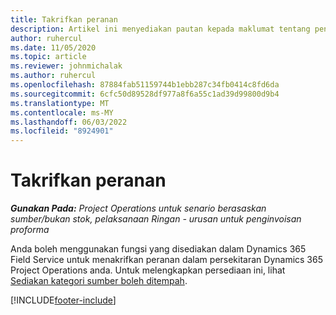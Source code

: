 ```yaml
---
title: Takrifkan peranan
description: Artikel ini menyediakan pautan kepada maklumat tentang penyediaaan kategori sumber yang boleh ditempah.
author: ruhercul
ms.date: 11/05/2020
ms.topic: article
ms.reviewer: johnmichalak
ms.author: ruhercul
ms.openlocfilehash: 87884fab51159744b1ebb287c34fb0414c8fd6da
ms.sourcegitcommit: 6cfc50d89528df977a8f6a55c1ad39d99800d9b4
ms.translationtype: MT
ms.contentlocale: ms-MY
ms.lasthandoff: 06/03/2022
ms.locfileid: "8924901"
---
```

# <a name="define-roles"></a>Takrifkan peranan

_**Gunakan Pada:** Project Operations untuk senario berasaskan sumber/bukan stok, pelaksanaan Ringan - urusan untuk penginvoisan proforma_

Anda boleh menggunakan fungsi yang disediakan dalam Dynamics 365 Field Service untuk menakrifkan peranan dalam persekitaran Dynamics 365 Project Operations anda. Untuk melengkapkan persediaan ini, lihat [Sediakan kategori sumber boleh ditempah](/dynamics365/field-service/set-up-bookable-resource-categories).


[!INCLUDE[footer-include](../includes/footer-banner.md)]